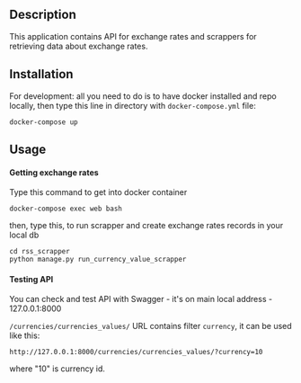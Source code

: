 ## Description
This application contains API for exchange rates and scrappers for retrieving data about exchange rates.

## Installation

For development: all you need to do is to have docker installed and repo locally, then type this line in directory with 
`docker-compose.yml` file:

```
docker-compose up
```

## Usage

#### Getting exchange rates 
Type this command to get into docker container
```
docker-compose exec web bash
```
then, type this, to run scrapper and create exchange rates records in your local db
```
cd rss_scrapper
python manage.py run_currency_value_scrapper
```

#### Testing API 
You can check and test API with Swagger - it's on main local address - 127.0.0.1:8000

`/currencies/currencies_values/` URL contains filter `currency`, it can be used like this:

```
http://127.0.0.1:8000/currencies/currencies_values/?currency=10
```

where "10" is currency id.